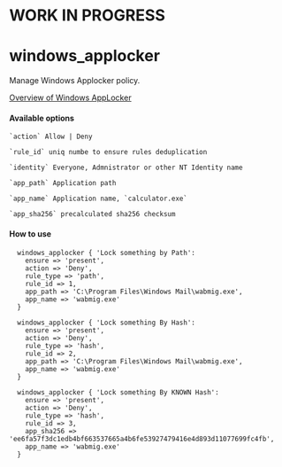 # **WORK IN PROGRESS**
# windows_applocker

Manage Windows Applocker policy. 

[Overview of Windows AppLocker](https://technet.microsoft.com/en-us/library/dd759113.aspx)

#### Available options

    `action` Allow | Deny

    `rule_id` uniq numbe to ensure rules deduplication

    `identity` Everyone, Admnistrator or other NT Identity name

    `app_path` Application path

    `app_name` Application name, `calculator.exe`

    `app_sha256` precalculated sha256 checksum

#### How to use

  ````puppet
    windows_applocker { 'Lock something by Path':
      ensure => 'present',
      action => 'Deny',
      rule_type => 'path',
      rule_id => 1,
      app_path => 'C:\Program Files\Windows Mail\wabmig.exe',
      app_name => 'wabmig.exe'
    }
  ````

  ````puppet
    windows_applocker { 'Lock something By Hash':
      ensure => 'present',
      action => 'Deny',
      rule_type => 'hash',
      rule_id => 2,
      app_path => 'C:\Program Files\Windows Mail\wabmig.exe',
      app_name => 'wabmig.exe'
    }
  ````

  ````puppet
    windows_applocker { 'Lock something By KNOWN Hash':
      ensure => 'present',
      action => 'Deny',
      rule_type => 'hash',
      rule_id => 3,
      app_sha256 => 'ee6fa57f3dc1edb4bf663537665a4b6fe53927479416e4d893d11077699fc4fb',
      app_name => 'wabmig.exe'
    }
  ````
